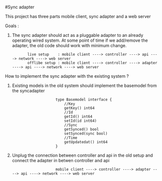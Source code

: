 #Sync adapter

This project has three parts mobile client, sync adapter and a web server 

Goals : 

 1)  The sync adapter should act as a pluggable adapter to an already operating wired system. At some point of time if we add/remove the adapter, the old code should work with minimum change. 
 
                live setup    : mobile client ----> controller ----> api ----> network ----> web server
                offlibe setup : mobile client ----> controller ----> adapter ----> api ----> network ----> web server
                    
 How to implement the sync adapter with the existing system ?
 
 1) Existing models in the old system should implement the basemodel from the syncadapter
 
                            type Basemodel interface {
                            	//Key
                            	getKey() int64
                            	//Id
                            	getId() int64
                            	setId(id int64)
                            	//Sync
                            	getSynced() bool
                            	setSynced(sync bool)
                            	//Time
                            	getUpdatedat() int64
                            }
                            

 3) Unplug the connection between controller and api in the old setup and connect the adapter in betwen controller and api
 
                            mobile client ----> controller ----> adapter ----> api ----> network ----> web server
 
 

